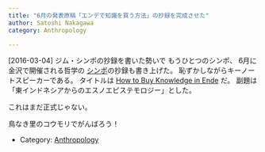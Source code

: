 ```yaml
---
title: "6月の発表原稿「エンデで知識を買う方法」の抄録を完成させた"
author: Satoshi Nakagawa
category: Anthropology

---
```


[2016-03-04]  ジム・シンポの抄録を書いた勢いで
もうひとつのシンポ、
6月に金沢で開催される哲学の
[シンポ](http://philevents.org/event/show/17921)の抄録も書き上げた。
恥ずかしながらキーノートスピーカーである。
タイトルは
[How to Buy Knowledge in Ende](/~satoshi/anthrop/works/paper-2/mbeo.html) だ。
副題は「東インドネシアからのエスノエピステモロジー」とした。

 これはまだ正式じゃない。

 鳥なき里のコウモリでがんばろう！

- Category: [Anthropology](/categories.html#Anthropology)


